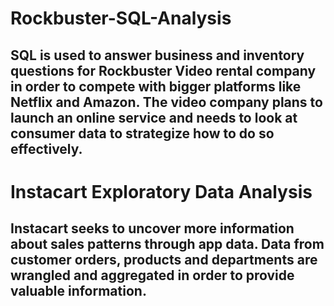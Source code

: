 # Rockbuster-SQL-Analysis
## SQL is used to answer business and inventory questions for Rockbuster Video rental company in order to compete with bigger platforms like Netflix and Amazon. The video company plans to launch an online service and needs to look at consumer data to strategize how to do so effectively. 
# Instacart Exploratory Data Analysis
## Instacart seeks to uncover more information about sales patterns through app data. Data from customer orders, products and departments are wrangled and aggregated in order to provide valuable information.
